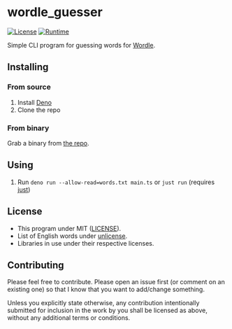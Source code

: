# wordle_guesser

[![License](https://img.shields.io/badge/License-MIT-green)](LICENSE)
[![Runtime](https://img.shields.io/badge/runtime-Deno-orange)](https://deno.land/)

Simple CLI program for guessing words for [Wordle](https://en.wikipedia.org/wiki/Wordle).

## Installing

### From source

1. Install [Deno](https://deno.land)
1. Clone the repo

### From binary

Grab a binary from [the repo](https://github.com/Celeo/wordle_guesser).

## Using

1. Run `deno run --allow-read=words.txt main.ts` or `just run` (requires [just](https://github.com/casey/just))

## License

- This program under MIT ([LICENSE](LICENSE)).
- List of English words under [unlicense](https://github.com/dwyl/english-words).
- Libraries in use under their respective licenses.

## Contributing

Please feel free to contribute. Please open an issue first (or comment on an existing one) so that I know that you want to add/change something.

Unless you explicitly state otherwise, any contribution intentionally submitted for inclusion in the work by you shall be licensed as above, without any additional terms or conditions.

